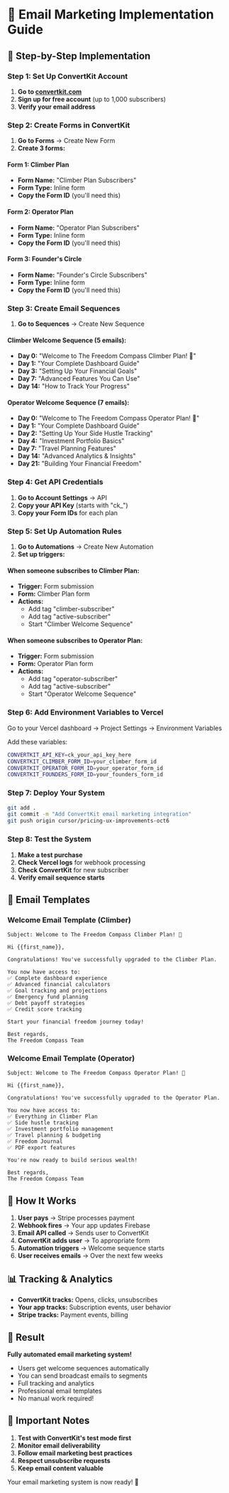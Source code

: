 # 📧 Email Marketing Implementation Guide

## 🎯 **Step-by-Step Implementation**

### **Step 1: Set Up ConvertKit Account**

1. **Go to [convertkit.com](https://convertkit.com)**
2. **Sign up for free account** (up to 1,000 subscribers)
3. **Verify your email address**

### **Step 2: Create Forms in ConvertKit**

1. **Go to Forms** → Create New Form
2. **Create 3 forms:**

#### **Form 1: Climber Plan**
- **Form Name:** "Climber Plan Subscribers"
- **Form Type:** Inline form
- **Copy the Form ID** (you'll need this)

#### **Form 2: Operator Plan**
- **Form Name:** "Operator Plan Subscribers"
- **Form Type:** Inline form
- **Copy the Form ID** (you'll need this)

#### **Form 3: Founder's Circle**
- **Form Name:** "Founder's Circle Subscribers"
- **Form Type:** Inline form
- **Copy the Form ID** (you'll need this)

### **Step 3: Create Email Sequences**

1. **Go to Sequences** → Create New Sequence

#### **Climber Welcome Sequence (5 emails):**
- **Day 0:** "Welcome to The Freedom Compass Climber Plan! 🎉"
- **Day 1:** "Your Complete Dashboard Guide"
- **Day 3:** "Setting Up Your Financial Goals"
- **Day 7:** "Advanced Features You Can Use"
- **Day 14:** "How to Track Your Progress"

#### **Operator Welcome Sequence (7 emails):**
- **Day 0:** "Welcome to The Freedom Compass Operator Plan! 🚀"
- **Day 1:** "Your Complete Dashboard Guide"
- **Day 2:** "Setting Up Your Side Hustle Tracking"
- **Day 4:** "Investment Portfolio Basics"
- **Day 7:** "Travel Planning Features"
- **Day 14:** "Advanced Analytics & Insights"
- **Day 21:** "Building Your Financial Freedom"

### **Step 4: Get API Credentials**

1. **Go to Account Settings** → API
2. **Copy your API Key** (starts with "ck_")
3. **Copy your Form IDs** for each plan

### **Step 5: Set Up Automation Rules**

1. **Go to Automations** → Create New Automation
2. **Set up triggers:**

#### **When someone subscribes to Climber Plan:**
- **Trigger:** Form submission
- **Form:** Climber Plan form
- **Actions:**
  - Add tag "climber-subscriber"
  - Add tag "active-subscriber"
  - Start "Climber Welcome Sequence"

#### **When someone subscribes to Operator Plan:**
- **Trigger:** Form submission
- **Form:** Operator Plan form
- **Actions:**
  - Add tag "operator-subscriber"
  - Add tag "active-subscriber"
  - Start "Operator Welcome Sequence"

### **Step 6: Add Environment Variables to Vercel**

Go to your Vercel dashboard → Project Settings → Environment Variables

Add these variables:

```bash
CONVERTKIT_API_KEY=ck_your_api_key_here
CONVERTKIT_CLIMBER_FORM_ID=your_climber_form_id
CONVERTKIT_OPERATOR_FORM_ID=your_operator_form_id
CONVERTKIT_FOUNDERS_FORM_ID=your_founders_form_id
```

### **Step 7: Deploy Your System**

```bash
git add .
git commit -m "Add ConvertKit email marketing integration"
git push origin cursor/pricing-ux-improvements-oct6
```

### **Step 8: Test the System**

1. **Make a test purchase**
2. **Check Vercel logs** for webhook processing
3. **Check ConvertKit** for new subscriber
4. **Verify email sequence starts**

## 🎯 **Email Templates**

### **Welcome Email Template (Climber)**
```
Subject: Welcome to The Freedom Compass Climber Plan! 🎉

Hi {{first_name}},

Congratulations! You've successfully upgraded to the Climber Plan.

You now have access to:
✅ Complete dashboard experience
✅ Advanced financial calculators
✅ Goal tracking and projections
✅ Emergency fund planning
✅ Debt payoff strategies
✅ Credit score tracking

Start your financial freedom journey today!

Best regards,
The Freedom Compass Team
```

### **Welcome Email Template (Operator)**
```
Subject: Welcome to The Freedom Compass Operator Plan! 🚀

Hi {{first_name}},

Congratulations! You've successfully upgraded to the Operator Plan.

You now have access to:
✅ Everything in Climber Plan
✅ Side hustle tracking
✅ Investment portfolio management
✅ Travel planning & budgeting
✅ Freedom Journal
✅ PDF export features

You're now ready to build serious wealth!

Best regards,
The Freedom Compass Team
```

## 🔧 **How It Works**

1. **User pays** → Stripe processes payment
2. **Webhook fires** → Your app updates Firebase
3. **Email API called** → Sends user to ConvertKit
4. **ConvertKit adds user** → To appropriate form
5. **Automation triggers** → Welcome sequence starts
6. **User receives emails** → Over the next few weeks

## 📊 **Tracking & Analytics**

- **ConvertKit tracks:** Opens, clicks, unsubscribes
- **Your app tracks:** Subscription events, user behavior
- **Stripe tracks:** Payment events, billing

## 🎉 **Result**

**Fully automated email marketing system!**
- Users get welcome sequences automatically
- You can send broadcast emails to segments
- Full tracking and analytics
- Professional email templates
- No manual work required!

## 🚨 **Important Notes**

1. **Test with ConvertKit's test mode first**
2. **Monitor email deliverability**
3. **Follow email marketing best practices**
4. **Respect unsubscribe requests**
5. **Keep email content valuable**

Your email marketing system is now ready! 🚀


